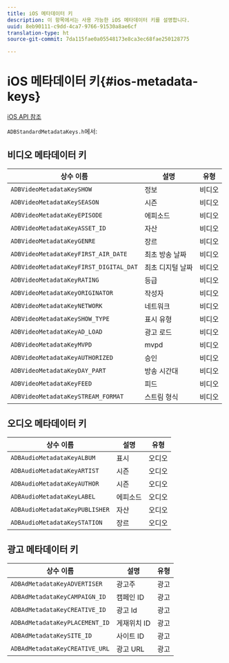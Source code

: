 ```yaml
---
title: iOS 메타데이터 키
description: 이 항목에서는 사용 가능한 iOS 메타데이터 키를 설명합니다.
uuid: 8eb90111-c9dd-4ca7-9766-91530a8ae6cf
translation-type: ht
source-git-commit: 7da115fae0a05548173e8ca3ec68fae250128775

---
```



# iOS 메타데이터 키{#ios-metadata-keys}

[iOS API 참조](https://adobe-marketing-cloud.github.io/media-sdks/reference/ios/)

`ADBStandardMetadataKeys.h`에서:

## 비디오 메타데이터 키

| 상수 이름 | 설명 | 유형 |
|---|---|---|
| `ADBVideoMetadataKeySHOW` | 정보 | 비디오 |
| `ADBVideoMetadataKeySEASON` | 시즌 | 비디오 |
| `ADBVideoMetadataKeyEPISODE` | 에피소드 | 비디오 |
| `ADBVideoMetadataKeyASSET_ID` | 자산 | 비디오 |
| `ADBVideoMetadataKeyGENRE` | 장르 | 비디오 |
| `ADBVideoMetadataKeyFIRST_AIR_DATE` | 최초 방송 날짜 | 비디오 |
| `ADBVideoMetadataKeyFIRST_DIGITAL_DAT` | 최초 디지털 날짜 | 비디오 |
| `ADBVideoMetadataKeyRATING` | 등급 | 비디오 |
| `ADBVideoMetadataKeyORIGINATOR` | 작성자 | 비디오 |
| `ADBVideoMetadataKeyNETWORK` | 네트워크 | 비디오 |
| `ADBVideoMetadataKeySHOW_TYPE` | 표시 유형 | 비디오 |
| `ADBVideoMetadataKeyAD_LOAD` | 광고 로드 | 비디오 |
| `ADBVideoMetadataKeyMVPD` | mvpd | 비디오 |
| `ADBVideoMetadataKeyAUTHORIZED` | 승인 | 비디오 |
| `ADBVideoMetadataKeyDAY_PART` | 방송 시간대 | 비디오 |
| `ADBVideoMetadataKeyFEED` | 피드 | 비디오 |
| `ADBVideoMetadataKeySTREAM_FORMAT` | 스트림 형식 | 비디오 |

## 오디오 메타데이터 키

| 상수 이름 | 설명 | 유형 |
|---|---|---|
| `ADBAudioMetadataKeyALBUM` | 표시 | 오디오 |
| `ADBAudioMetadataKeyARTIST` | 시즌 | 오디오 |
| `ADBAudioMetadataKeyAUTHOR` | 시즌 | 오디오 |
| `ADBAudioMetadataKeyLABEL` | 에피소드 | 오디오 |
| `ADBAudioMetadataKeyPUBLISHER` | 자산 | 오디오 |
| `ADBAudioMetadataKeySTATION` | 장르 | 오디오 |

## 광고 메타데이터 키

| 상수 이름 | 설명 | 유형 |
|---|---|---|
| `ADBAdMetadataKeyADVERTISER` | 광고주 | 광고 |
| `ADBAdMetadataKeyCAMPAIGN_ID` | 캠페인 ID | 광고 |
| `ADBAdMetadataKeyCREATIVE_ID` | 광고 Id | 광고 |
| `ADBAdMetadataKeyPLACEMENT_ID` | 게재위치 ID | 광고 |
| `ADBAdMetadataKeySITE_ID` | 사이트 ID | 광고 |
| `ADBAdMetadataKeyCREATIVE_URL` | 광고 URL | 광고 |

